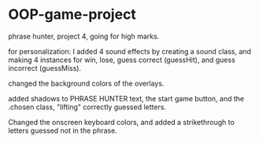 # OOP-game-project
 phrase hunter, project 4, going for high marks. 


for personalization: 
I added 4 sound effects by creating a sound class, and making 4 instances for win, lose, guess correct (guessHit), and guess incorrect (guessMiss).

changed the background colors of the overlays. 

added shadows to PHRASE HUNTER text, the start game button, and the .chosen class, "lifting" correctly guessed letters. 

Changed the onscreen keyboard colors, and added a strikethrough to letters guessed not in the phrase. 